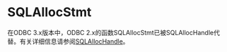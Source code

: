 # SQLAllocStmt

在ODBC 3.x版本中，ODBC 2.x的函数SQLAllocStmt已被SQLAllocHandle代替。有关详细信息请参阅[SQLAllocHandle](SQLAllocHandle.md)。
